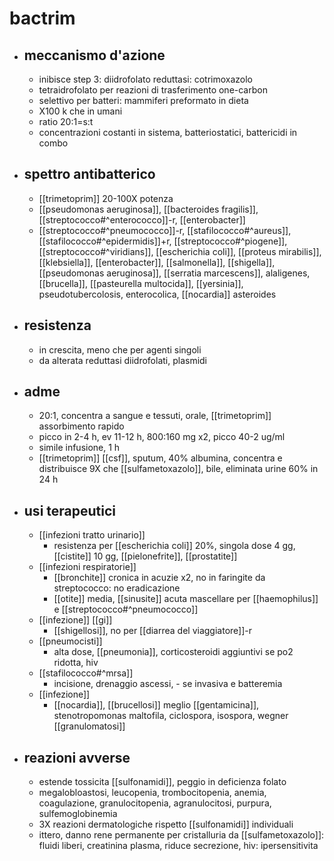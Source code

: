 # bactrim
- ## meccanismo d'azione
	- inibisce step 3: diidrofolato reduttasi: cotrimoxazolo
	- tetraidrofolato per reazioni di trasferimento one-carbon
	- selettivo per batteri: mammiferi preformato in dieta
	- X100 k che in umani
	- ratio 20:1=s:t
	- concentrazioni costanti in sistema, batteriostatici, battericidi in combo
- ## spettro antibatterico
	- [[trimetoprim]] 20-100X potenza
	- [[pseudomonas aeruginosa]], [[bacteroides fragilis]], [[streptococco#^enterococco]]-r, [[enterobacter]]
	- [[streptococco#^pneumococco]]-r, [[stafilococco#^aureus]], [[stafilococco#^epidermidis]]+r, [[streptococco#^piogene]], [[streptococco#^viridians]], [[escherichia coli]], [[proteus mirabilis]], [[klebsiella]], [[enterobacter]], [[salmonella]], [[shigella]], [[pseudomonas aeruginosa]], [[serratia marcescens]], alaligenes, [[brucella]], [[pasteurella multocida]], [[yersinia]], pseudotubercolosis, enterocolica, [[nocardia]] asteroides
- ## resistenza
	- in crescita, meno che per agenti singoli
	- da alterata reduttasi diidrofolati, plasmidi
- ## adme
	- 20:1, concentra a sangue e tessuti, orale, [[trimetoprim]] assorbimento rapido
	- picco in 2-4 h, ev 11-12 h, 800:160 mg x2, picco 40-2 ug/ml
	- simile infusione, 1 h
	- [[trimetoprim]] [[csf]], sputum, 40% albumina, concentra e distribuisce 9X che [[sulfametoxazolo]], bile, eliminata urine 60% in 24 h
- ## usi terapeutici
	- [[infezioni tratto urinario]]
		- resistenza per [[escherichia coli]] 20%, singola dose 4 gg, [[cistite]] 10 gg, [[pielonefrite]], [[prostatite]]
	- [[infezioni respiratorie]]
		- [[bronchite]] cronica in acuzie x2, no in faringite da streptococco: no eradicazione
		- [[otite]] media, [[sinusite]] acuta mascellare per [[haemophilus]] e [[streptococco#^pneumococco]]
	- [[infezione]] [[gi]]
		- [[shigellosi]], no per [[diarrea del viaggiatore]]-r
	- [[pneumocisti]]
		- alta dose, [[pneumonia]], corticosteroidi aggiuntivi se po2 ridotta, hiv
	- [[stafilococco#^mrsa]]
		- incisione, drenaggio ascessi, - se invasiva e batteremia
	- [[infezione]]
		- [[nocardia]], [[brucellosi]] meglio [[gentamicina]], stenotropomonas maltofila, ciclospora, isospora, wegner [[granulomatosi]]
- ## reazioni avverse
	- estende tossicita [[sulfonamidi]], peggio in deficienza folato
	- megalobloastosi, leucopenia, trombocitopenia, anemia, coagulazione, granulocitopenia, agranulocitosi, purpura, sulfemoglobinemia
	- 3X reazioni dermatologiche rispetto [[sulfonamidi]] individuali
	- ittero, danno rene permanente per cristalluria da [[sulfametoxazolo]]: fluidi liberi, creatinina plasma, riduce secrezione, hiv: ipersensitivita